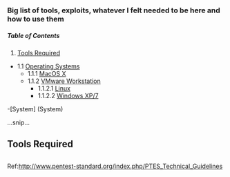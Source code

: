 ### Big list of tools, exploits, whatever I felt needed to be here and how to use them

##### Table of Contents  

 1. [Tools Required](#Tools_Required)
  - 1.1 [Operating Systems](#Operating_Systems)
    * 1.1.1 [MacOS X](#MacOS_X)
    * 1.1.2 [VMware Workstation](#VMware_Workstation)
      + 1.1.2.1 [Linux](#Linux)
      + 1.1.2.2 [Windows XP/7](#Windows_XP/7)
    
 
-[System] (System)  

...snip...    
## Tools Required
<a name="Tools_Required"></a>
---

Ref:http://www.pentest-standard.org/index.php/PTES_Technical_Guidelines

